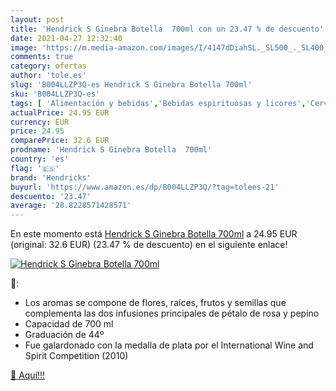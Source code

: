 ```yaml
---
layout: post
title: 'Hendrick S Ginebra Botella  700ml con un 23.47 % de descuento'
date: 2021-04-27 12:32:40
image: 'https://m.media-amazon.com/images/I/4147dDiahSL._SL500_._SL400_.jpg'
comments: true
category: ofertas
author: 'tole.es'
slug: 'B004LLZP3Q-es Hendrick S Ginebra Botella 700ml'
sku: 'B004LLZP3Q-es'
tags: [ 'Alimentación y bebidas','Bebidas espirituosas y licores','Cervezas, vinos y licores','Ginebras','ginebra','hendricks', ]
actualPrice: 24.95 EUR
currency: EUR
price: 24.95
comparePrice: 32.6 EUR
prodname: 'Hendrick S Ginebra Botella  700ml'
country: 'es'
flag: '🇪🇸'
brand: 'Hendricks'
buyurl: 'https://www.amazon.es/dp/B004LLZP3Q/?tag=tolees-21'
descuento: '23.47'
average: '28.8228571428571'
---
```


En este momento está [Hendrick S Ginebra Botella  700ml](https://www.amazon.es/dp/B004LLZP3Q/?tag=tolees-21) a 24.95 EUR (original: 32.6 EUR) (23.47 %  de descuento) en el siguiente enlace!

[![Hendrick S Ginebra Botella  700ml](https://m.media-amazon.com/images/I/4147dDiahSL._SL500_._SL400_.jpg)](https://www.amazon.es/dp/B004LLZP3Q/?tag=tolees-21)

🔎:

- Los aromas se compone de flores, raíces, frutos y semillas que complementa las dos infusiones principales de pétalo de rosa y pepino
- Capacidad de 700 ml
- Graduación de 44º
- Fue galardonado con la medalla de plata por el International Wine and Spirit Competition (2010)

[🛒 Aquí!!!](https://www.amazon.es/dp/B004LLZP3Q/?tag=tolees-21)
